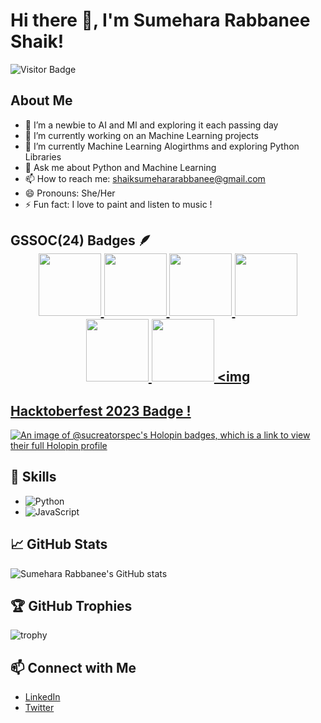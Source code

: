  # Hi there 👋, I'm Sumehara Rabbanee Shaik!

![Visitor Badge](https://visitor-badge.laobi.icu/badge?page_id=johndoe.johndoe)

## About Me
- 🔭 I’m a newbie to AI and Ml and exploring it each passing day 
- 🔭 I’m currently working on an Machine Learning projects
- 🌱 I’m currently Machine Learning Alogirthms and exploring Python Libraries
- 💬 Ask me about Python and Machine Learning
- 📫 How to reach me: shaiksumehararabbanee@gmail.com
- 😄 Pronouns: She/Her
- ⚡ Fun fact: I love to paint and listen to music !
  
## GSSOC(24) Badges 🪶 <div style='display:flex; align-items:center; gap: 10px;' align='center'><a href="https://gssoc.girlscript.tech/leaderboard"> <img src="https://raw.githubusercontent.com/GSSoC24/Postman-Challenge/main/docs/assets/Postman%20White.png" width="100px" height="100px" /> <img src="https://raw.githubusercontent.com/GSSoC24/Postman-Challenge/main/docs/assets/1.png" width="100px" height="100px" /> <img src="https://raw.githubusercontent.com/GSSoC24/Postman-Challenge/main/docs/assets/2.png" width="100px" height="100px" /> <img src="https://raw.githubusercontent.com/GSSoC24/Postman-Challenge/main/docs/assets/3.png" width="100px" height="100px" /> <img src="https://raw.githubusercontent.com/GSSoC24/Postman-Challenge/main/docs/assets/4.png" width="100px" height="100px" /> <img src="https://raw.githubusercontent.com/GSSoC24/Postman-Challenge/main/docs/assets/5.png" width="100px" height="100px" /> <img 

## Hacktoberfest 2023 Badge !

[![An image of @sucreatorspec's Holopin badges, which is a link to view their full Holopin profile](https://holopin.me/sucreatorspec)](https://holopin.io/@sucreatorspec)

## 🚀 Skills
- ![Python](https://img.shields.io/badge/-Python-3776AB?style=for-the-badge&logo=python&logoColor=white)
- ![JavaScript](https://img.shields.io/badge/-JavaScript-F7DF1E?style=for-the-badge&logo=javascript&logoColor=white)


## 📈 GitHub Stats
![Sumehara Rabbanee's GitHub stats](https://github-readme-stats.vercel.app/api?username=Sumehara&show_icons=true&theme=radical)

## 🏆 GitHub Trophies
![trophy](https://github-profile-trophy.vercel.app/?username=johndoe&theme=onedark)

## 📫 Connect with Me
- [LinkedIn](https://www.linkedin.com/in/johndoe/)
- [Twitter](https://twitter.com/johndoe)
